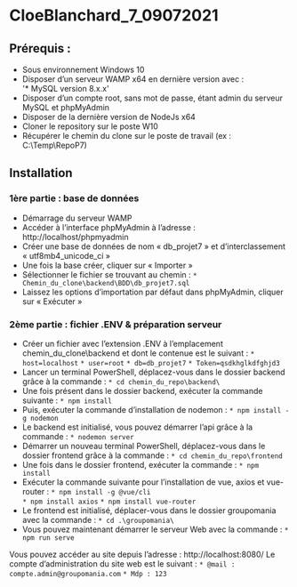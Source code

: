# CloeBlanchard_7_09072021
## Prérequis :
*	Sous environnement Windows 10
*	Disposer d’un serveur WAMP x64 en dernière version avec :  
'* MySQL version 8.x.x'
* Disposer d’un compte root, sans mot de passe, étant admin du serveur MySQL et phpMyAdmin
*	Disposer de la dernière version de NodeJs x64
*	Cloner le repository sur le poste W10
*	Récupérer le chemin du clone sur le poste de travail (ex : C:\Temp\RepoP7)

## Installation
### 1ère partie : base de données
*	Démarrage du serveur WAMP
*	Accéder à l’interface phpMyAdmin à l’adresse : http://localhost/phpmyadmin
*	Créer une base de données de nom « db_projet7 » et d’interclassement « utf8mb4_unicode_ci »
*	Une fois la base créer, cliquer sur « Importer »
*	Sélectionner le fichier se trouvant au chemin :
	  	`* Chemin_du_clone\backend\BDD\db_projet7.sql`
*	Laissez les options d’importation par défaut dans phpMyAdmin, cliquer sur « Exécuter »
 
### 2ème partie : fichier .ENV & préparation serveur
*	Créer un fichier avec l’extension .ENV à l’emplacement chemin_du_clone\backend et dont le contenue est le suivant :
	  	`* host=localhost`
	  	`* user=root`
	  	`* db=db_projet7`
	  	`* Token=qsdkhglkdfghjd3`
*	Lancer un terminal PowerShell, déplacez-vous dans le dossier backend grâce à la commande :
	  	`* cd chemin_du_repo\backend\`
*	Une fois présent dans le dossier backend, exécuter la commande suivante :
	  	`* npm install`
*	Puis, exécuter la commande d’installation de nodemon :
	  	`* npm install -g nodemon`
*	Le backend est initialisé, vous pouvez démarrer l’api grâce à la commande :
	  	`* nodemon server`
*	Démarrer un nouveau terminal PowerShell, déplacez-vous dans le dossier frontend grâce à la commande :
	  	`* cd chemin_du_repo\frontend`
*	Une fois dans le dossier frontend, exécuter la commande :
	  	`* npm install`
*	Exécuter la commande suivante pour l’installation de vue, axios et vue-router :
		`* npm install -g @vue/cli`  
		`* npm install axios`
		`* npm install vue-router`
*	Le frontend est initialisé, déplacer-vous dans le dossier groupomania avec la commande :
	  	`* cd .\groupomania\`
*	Vous pouvez maintenant démarrer le serveur Web avec la commande :
		`* npm run serve`
  
    
Vous pouvez accéder au site depuis l’adresse : http://localhost:8080/
Le compte d’administration du site web est le suivant :
	`* @mail : compte.admin@groupomania.com`
	`* Mdp : 123`
